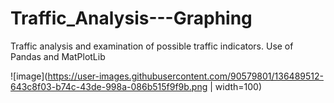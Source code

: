 # Traffic_Analysis---Graphing
Traffic analysis and examination of possible traffic indicators. Use of Pandas and MatPlotLib


![image](https://user-images.githubusercontent.com/90579801/136489512-643c8f03-b74c-43de-998a-086b515f9f9b.png | width=100)



